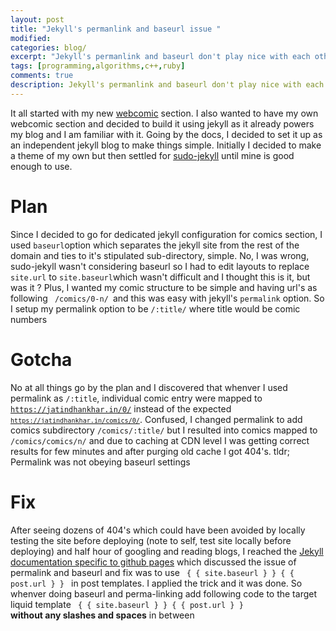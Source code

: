 ```yaml
---
layout: post
title: "Jekyll's permanlink and baseurl issue "
modified:
categories: blog/
excerpt: "Jekyll's permanlink and baseurl don't play nice with each other and how to fix it. It all started with my new webcomic section"
tags: [programming,algorithms,c++,ruby]
comments: true
description: Jekyll's permanlink and baseurl don't play nice with each other and how to fix it
---
```


It all started with my new [webcomic](/comics) section. I also wanted to have my own webcomic section and decided to build it using jekyll as it already powers my blog and I am familiar with it. Going by the docs, I decided to set it up as an independent jekyll blog to make things simple. Initially I decided to make  a theme of my own but then settled for [sudo-jekyll](https://github.com/oneohthree/sudo-jekyll) until mine is good enough to use. 

# Plan


Since I decided to go for dedicated jekyll configuration for comics section, I used <code>baseurl</code>option which separates the jekyll site from the rest of the domain and ties to it's stipulated sub-directory, simple. No, I was wrong, sudo-jekyll wasn't considering baseurl so I had to edit layouts to replace <code>site.url</code> to <code>site.baseurl</code>which wasn't difficult and I thought this is it, but was it ? 
Plus, I wanted my comic structure to be simple and having url's as following <code> /comics/0-n/ </code>and this was easy with jekyll's <code>permalink</code> option. So I setup my permalink option to be <code>/:title/</code> where title would be comic numbers

# Gotcha

No at all things go by the plan and I discovered that whenver I used permalink as <code>/:title</code>, individual comic entry were mapped to <code>https://jatindhankhar.in/0/</code> instead of the expected <code><code>https://jatindhankhar.in/comics/0/</code></code>. Confused, I changed permalink to add comics subdirectory <code>/comics/:title/</code> but I resulted into comics mapped to <code>/comics/comics/n/</code> and due to caching at CDN level I was getting correct results for few minutes and after purging old cache I got 404's. 
tldr; Permalink was not obeying baseurl settings

# Fix

After seeing dozens of 404's which could have been avoided by locally testing the site before deploying (note to self, test site locally before deploying) and half hour of googling and reading blogs, I reached the [Jekyll documentation specific to github pages](http://jekyllrb.com/docs/github-pages/) which discussed the issue of permalink and baseurl and fix was to use <code> { { site.baseurl } } { { post.url } } </code> in post templates. I applied the trick and it was done. So whenver doing baseurl and perma-linking add following code to the target liquid template
<code> { { site.baseurl } } { { post.url } } </code> <b> without any slashes and spaces</b> in between


